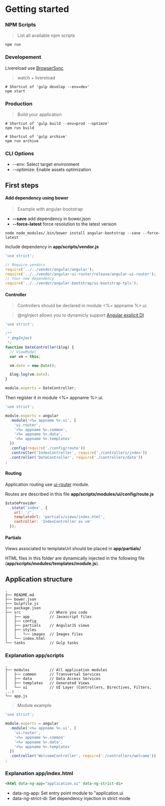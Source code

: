 # Getting started

### NPM Scripts

> List all available npm scripts

```console
npm run
```

### Developement

Livereload use [BrowserSync](http://www.browsersync.io)

> watch + livereload

```console
# Shortcut of 'gulp develop --env=dev'
npm start
```

### Production

> Build your application

```console
# Shortcut of 'gulp build --env=prod --optimze'
npm run build
```

```console
# Shortcut of 'gulp archive'
npm run archive
```

### CLI Options

- --env: Select target environment
- --optimize: Enable assets optimization

## First steps

#### Add dependency using bower

> Example with angular-bootstrap

- **--save** add dependency in  bower.json
- **--force-latest** force resolution to the latest version

```console
node node_modules/.bin/bower install angular-bootstrap --save --force-latest
```

Include dependency in **app/scripts/vendor.js**

```js
'use strict';

// Require vendors
require('../../vendor/angular/angular');
require('../../vendor/angular-ui-router/release/angular-ui-router');
// Your new dependency
require('../../vendor/angular-bootstrap/ui-bootstrap-tpls');
```


#### Controller

> Controllers should be declared in module <%= appname %>.ui.


> @ngInject allows you to dynamicly support [Angular explicit DI](https://docs.angularjs.org/guide/di)

```js
'use strict';

/**
 * @ngInject
 */
function DateController($log) {
  // ViewModel
  var vm = this;

  vm.date = new Date();

  $log.log(vm.date);
}

module.exports = DateController;
```

Then register it in module <%= appname %>.ui.

```js
'use strict';

module.exports = angular
  .module('<%= appname %>.ui', [
    'ui.router',
    '<%= appname %>.common',
    '<%= appname %>.data',
    '<%= appname %>.templates'
  ])
  .config(require('./config/route'))
  .controller('IndexController', require('./controllers/index'))
  .controller('DateController', require('./controllers/date'))
;
```

#### Routing

Application routing use [ui-router](https://github.com/angular-ui/ui-router) module.

Routes are described in this file **app/scripts/modules/ui/config/route.js**

```js
$stateProvider
  .state('index', {
    url: '/',
    templateUrl: 'partials/views/index.html',
    controller: 'IndexController as vm'
  });
```

#### Partials

Views associated to templateUrl should be placed in **app/partials/**

HTML files in this folder are dynamically injected in the following file (**app/scripts/modules/templates/module.js**).

## Application structure

```console
.
├── README.md
├── bower.json
├── Gulpfile.js
├── package.json
├── src             // Where you code
│   ├── app         // Javascript files
│   ├── config
│   ├── partials    // AngularJS views
│   ├── styles
│   │   └── images  // Images files
│   └── index.html
└── tasks           // Gulp tasks
```

### Explanation app/scripts

```console
.
├── modules         // All application modules
│   ├── common      // Transversal Services
│   ├── data        // Data Access Services
│   ├── templates   // Generated Views
│   └── ui          // UI Layer (Controllers, Directives, Filters, ...)
└── app.js
```

> Module example

```js
'use strict';

module.exports = angular
  .module('<%= appname %>.ui', [
    'ui.router',
    '<%= appname %>.common'
    '<%= appname %>.data',
    '<%= appname %>.templates'
  ])
  .controller('WelcomeController', require('./controllers/welcome'))
;
```

### Explanation app/index.html

```html
<html data-ng-app="application.ui" data-ng-strict-di>
```

- data-ng-app: Set entry point module to "application.ui
- data-ng-strict-di: Set dependency injection in strict mode
